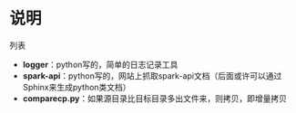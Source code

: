 # 说明

列表

* __logger__：python写的，简单的日志记录工具
* __spark-api__：python写的，网站上抓取spark-api文档（后面或许可以通过Sphinx来生成python类文档）
* __comparecp.py__：如果源目录比目标目录多出文件来，则拷贝，即增量拷贝